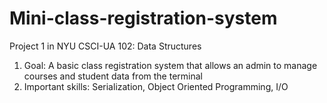 # Mini-class-registration-system

Project 1 in NYU CSCI-UA 102: Data Structures

1. Goal: A basic class registration system that allows an admin to manage courses and student data from the terminal
2. Important skills: Serialization, Object Oriented Programming, I/O
